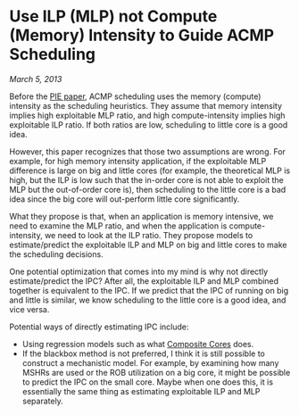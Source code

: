 # Use ILP (MLP) not Compute (Memory) Intensity to Guide ACMP Scheduling
*March 5, 2013*

Before the [PIE paper](http://www.jaleels.org/ajaleel/publications/isca2012-PIE.pdf), ACMP scheduling uses the memory (compute) intensity as the scheduling heuristics. They assume that memory intensity implies high exploitable MLP ratio, and high compute-intensity implies high exploitable ILP ratio. If both ratios are low, scheduling to little core is a good idea.

However, this paper recognizes that those two assumptions are wrong. For example, for high memory intensity application, if the exploitable MLP difference is large on big and little cores (for example, the theoretical MLP is high, but the ILP is low such that the in-order core is not able to exploit the MLP but the out-of-order core is), then scheduling to the little core is a bad idea since the big core will out-perform little core significantly.

What they propose is that, when an application is memory intensive, we need to examine the MLP ratio, and when the application is compute-intensity, we need to look at the ILP ratio. They propose models to estimate/predict the exploitable ILP and MLP on big and little cores to make the scheduling decisions.

One potential optimization that comes into my mind is why not directly estimate/predict the IPC? After all, the exploitable ILP and MLP combined together is equivalent to the IPC. If we predict that the IPC of running on big and little is similar, we know scheduling to the little core is a good idea, and vice versa.

Potential ways of directly estimating IPC include:

* Using regression models such as what [Composite Cores](https://web.eecs.umich.edu/~twenisch/papers/micro12-composite.pdf) does.
* If the blackbox method is not preferred, I think it is still possible to construct a mechanistic model. For example, by examining how many MSHRs are used or the ROB utilization on a big core, it might be possible to predict the IPC on the small core. Maybe when one does this, it is essentially the same thing as estimating exploitable ILP and MLP separately.
